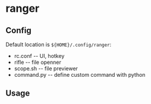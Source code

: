# ranger

## Config

Default location is `${HOME}/.config/ranger`:

* rc.conf -- UI, hotkey
* rifle -- file openner
* scope.sh -- file previewer
* command.py -- define custom command with python

## Usage

